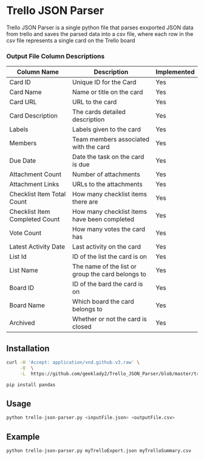 # Trello JSON Parser
Trello JSON Parser is a single python file that parses exxported
JSON data from trello and saves the parsed data into a csv file, 
where each row in the csv file represents a single card on the
Trello board

### Output File Column Descriptions

| Column Name                    | Description                                       | Implemented |
---------------------------------|---------------------------------------------------|-------------|
| Card ID                        | Unique ID for the Card                            | Yes         |
| Card Name                      | Name or title on the card                         | Yes         |
| Card URL                       | URL to the card                                   | Yes         |
| Card Description               | The cards detailed description                    | Yes         |
| Labels                         | Labels given to the card                          | Yes         |
| Members                        | Team members associated with the card             | Yes         |
| Due Date                       | Date the task on the card is due                  | Yes         |
| Attachment Count               | Number of attachments                             | Yes         |
| Attachment Links               | URLs to the attachments                           | Yes         |
| Checklist Item Total Count     | How many checklist items there are                | Yes         |
| Checklist Item Completed Count | How many checklist items have been completed      | Yes         |
| Vote Count                     | How many votes the card has                       | Yes         |
| Latest Activity Date           | Last activity on the card                         | Yes         |
| List Id                        | ID of the list the card is on                     | Yes         |
| List Name                      | The name of the list or group the card belongs to | Yes         |
| Board ID                       | ID of the bard the card is on                     | Yes         |
| Board Name                     | Which board the card belongs to                   | Yes         |
| Archived                       | Whether or not the card is closed                 | Yes         |


## Installation
```bash
curl -H 'Accept: application/vnd.github.v3.raw' \
     -O  \
     -L  https://github.com/geeklady2/Trello_JSON_Parser/blob/master/trello-json-parser.py

pip install pandas
```

## Usage
```python
python trello-json-parser.py <inputFile.json> <outputFile.csv>
```

## Example
```bash
python trello-json-parser.py myTrelloExport.json myTrelloSummary.csv
```


